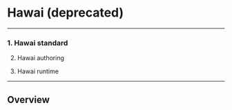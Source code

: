 <!--
parent: 'Items'' Types'
created_at: '2011-02-08 11:05:18'
updated_at: '2013-10-17 11:23:17'
authors:
    - 'Somsack Sipasseuth'
contributors:
    - 'Cedric Alfonsi'
tags:
    - 'Items'' Types'
-->

Hawai (deprecated)
==================

------------------------------------------------------------------------

### 1. Hawai standard<br/>

2. Hawai authoring<br/>

3. Hawai runtime

------------------------------------------------------------------------

Overview
--------

